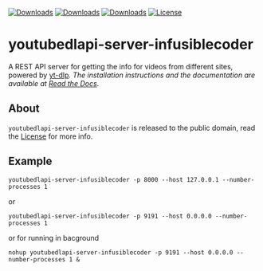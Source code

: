 [![Downloads](https://pepy.tech/badge/youtubedlapi-server-infusiblecoder)](https://pepy.tech/project/youtubedlapi-server-infusiblecoder)
[![Downloads](https://pepy.tech/badge/youtubedlapi-server-infusiblecoder/month)](https://pepy.tech/project/youtubedlapi-server-infusiblecoder/month)
[![Downloads](https://pepy.tech/badge/youtubedlapi-server-infusiblecoder/week)](https://pepy.tech/project/youtubedlapi-server-infusiblecoder/week)
[![License](https://img.shields.io/badge/License-MIT-blue.svg)](https://img.shields.io/badge/License-MIT-blue.svg)


youtubedlapi-server-infusiblecoder
=====================

A REST API server for getting the info for videos from different sites, powered by [yt-dlp](https://github.com/yt-dlp/yt-dlp)_.
The installation instructions and the documentation are available at [Read the Docs](https://youtubedlapi-server-infusiblecoder.readthedocs.io/)_.

About
-----

``youtubedlapi-server-infusiblecoder`` is released to the public domain, read the [License](https://raw.githubusercontent.com/syedusama5556/youtubedlapi-server-infusiblecoder/master/LICENSE.md) for more info.


Example
-----

``youtubedlapi-server-infusiblecoder -p 8000 --host 127.0.0.1 --number-processes 1``

or

``youtubedlapi-server-infusiblecoder -p 9191 --host 0.0.0.0 --number-processes 1``

or for running in bacground 

``nohup youtubedlapi-server-infusiblecoder -p 9191 --host 0.0.0.0 --number-processes 1 &``

